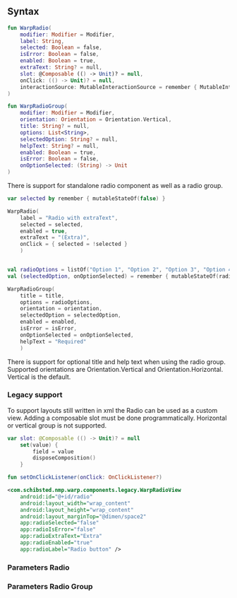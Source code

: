 
## Syntax

```kotlin example
fun WarpRadio(
    modifier: Modifier = Modifier,
    label: String,
    selected: Boolean = false,
    isError: Boolean = false,
    enabled: Boolean = true,
    extraText: String? = null,
    slot: @Composable (() -> Unit)? = null,
    onClick: (() -> Unit)? = null,
    interactionSource: MutableInteractionSource = remember { MutableInteractionSource() }
)

fun WarpRadioGroup(
    modifier: Modifier = Modifier,
    orientation: Orientation = Orientation.Vertical,
    title: String? = null,
    options: List<String>,
    selectedOption: String? = null,
    helpText: String? = null,
    enabled: Boolean = true,
    isError: Boolean = false,
    onOptionSelected: (String) -> Unit
)
```

There is support for standalone radio component as well as a radio group.

```kotlin example
var selected by remember { mutableStateOf(false) }

WarpRadio(
    label = "Radio with extraText",
    selected = selected,
    enabled = true,
    extraText = "(Extra)",
    onClick = { selected = !selected }
    )


val radioOptions = listOf("Option 1", "Option 2", "Option 3", "Option 4", "Option 5")
val (selectedOption, onOptionSelected) = remember { mutableStateOf(radioOptions[0]) }

WarpRadioGroup(
    title = title,
    options = radioOptions,
    orientation = orientation,
    selectedOption = selectedOption,
    enabled = enabled,
    isError = isError,
    onOptionSelected = onOptionSelected,
    helpText = "Required"
    )
```
There is support for optional title and help text when using the radio group. Supported orientations are Orientation.Vertical and Orientation.Horizontal. Vertical is the default.



### Legacy support
To support layouts still written in xml the Radio can be used as a custom view. Adding a composable slot must be done programmatically.
Horizontal or vertical group is not supported.

```kotlin example
var slot: @Composable (() -> Unit)? = null
    set(value) {
        field = value
        disposeComposition()
    }

fun setOnClickListener(onClick: OnClickListener?)
```

```xml example
<com.schibsted.nmp.warp.components.legacy.WarpRadioView
    android:id="@+id/radio"
    android:layout_width="wrap_content"
    android:layout_height="wrap_content"
    android:layout_marginTop="@dimen/space2"
    app:radioSelected="false"
    app:radioIsError="false"
    app:radioExtraText="Extra"
    app:radioEnabled="true"
    app:radioLabel="Radio button" />
```

### Parameters Radio

<api-table type=android component="Radio" />

### Parameters Radio Group

<api-table type=android component="RadioGroup" />


